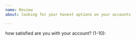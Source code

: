 ```yaml
---
name: Review
about: looking for your honest options on your accounts

---
```


how satisfied are you with your account? (1-10):

